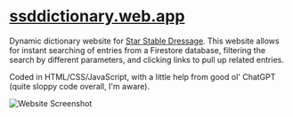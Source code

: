 # [ssddictionary.web.app](https://ssddictionary.web.app/)

Dynamic dictionary website for [Star Stable Dressage](https://www.starstabledressage.com/).
This website allows for instant searching of entries from a Firestore database, filtering the search by different parameters, and clicking links to pull up related entries.

Coded in HTML/CSS/JavaScript, with a little help from good ol' ChatGPT (quite sloppy code overall, I'm aware).

![Website Screenshot](https://ssddictionary.web.app/images/social-preview.png)

